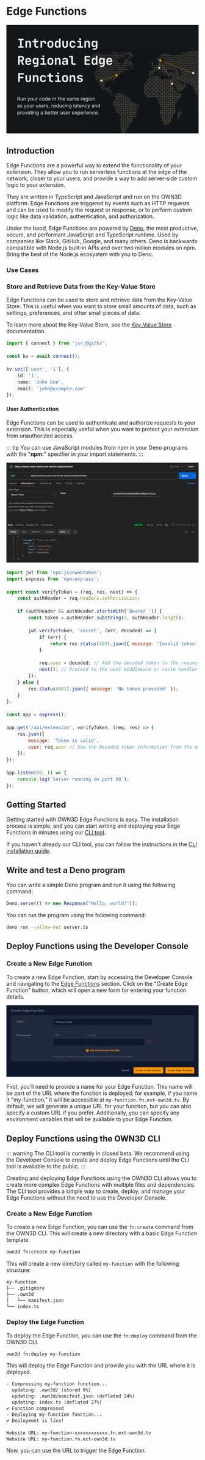 # Edge Functions <Badge text="closed beta" type="warning"/>

![regional-edge-functions.png](..%2F..%2Fimages%2Fregional-edge-functions.png)

## Introduction

Edge Functions are a powerful way to extend the functionality of your extension. They allow you to run serverless
functions at the edge of the network, closer to your users, and provide a way to add server-side custom logic to your
extension.

They are written in TypeScript and JavaScript and run on the OWN3D platform. Edge Functions are triggered by events such
as HTTP requests and can be used to modify the request or response, or to perform custom logic like data validation,
authentication, and authorization.

Under the hood, Edge Functions are powered by [Deno](https://deno.land/), the most productive, secure, and performant
JavaScript and TypeScript runtime. Used by companies like Slack, GitHub, Google, and many others. Deno is backwards
compatible with Node.js built-in APIs and over two million modules on npm. Bring the best of the Node.js ecosystem with
you to Deno.

### Use Cases

### Store and Retrieve Data from the Key-Value Store

Edge Functions can be used to store and retrieve data from the Key-Value Store. This is useful when you want to store
small amounts of data, such as settings, preferences, and other small pieces of data.

To learn more about the Key-Value Store, see the [Key-Value Store](../cloud/kv.md) documentation.

```typescript
import { connect } from 'jsr:@gz/kv';

const kv = await connect();

kv.set(['user', '1'], {
    id: '1',
    name: 'John Doe',
    email: 'john@example.com'
});
```

#### User Authentication

Edge Functions can be used to authenticate and authorize requests to your extension. This is especially useful when you
want to protect your extension from unauthorized access.

::: tip
You can use JavaScript modules from npm in your Deno programs with the "**npm:**" specifier in your import statements.
:::

![postman client](../../images/Postman_Exh1yNav6L.png)

```js
import jwt from 'npm:jsonwebtoken';
import express from 'npm:express';

export const verifyToken = (req, res, next) => {
    const authHeader = req.headers.authorization;

    if (authHeader && authHeader.startsWith('Bearer ')) {
        const token = authHeader.substring(7, authHeader.length);

        jwt.verify(token, 'secret', (err, decoded) => {
            if (err) {
                return res.status(403).json({ message: 'Invalid token' });
            }

            req.user = decoded; // Add the decoded token to the request object
            next(); // Proceed to the next middleware or route handler
        });
    } else {
        res.status(401).json({ message: 'No token provided' });
    }
};

const app = express();

app.get('/api/extension', verifyToken, (req, res) => {
    res.json({
        message: 'Token is valid',
        user: req.user // Use the decoded token information from the middleware
    });
});

app.listen(80, () => {
    console.log(`Server running on port 80`);
});
```

## Getting Started

Getting started with OWN3D Edge Functions is easy. The installation process is simple, and you can start writing and
deploying your Edge Functions in minutes using our [CLI tool](../cli/).

If you haven't already our CLI tool, you can follow the instructions in
the [CLI installation guide](../cli/README.md#install-deno-and-the-own3d-cli).

## Write and test a Deno program

You can write a simple Deno program and run it using the following command:

```typescript
Deno.serve(() => new Response("Hello, world!"));
```

You can run the program using the following command:

```bash
deno run --allow-net server.ts
```

## Deploy Functions using the Developer Console

### Create a New Edge Function

To create a new Edge Function, start by accessing the Developer Console and navigating to
the [Edge Functions](https://console.dev.own3d.tv/resources/edge-functions) section. Click on the "Create Edge Function"
button, which will open a new form for entering your function details.

![create edge function](../../images/chrome_bWPHXYUvq5.png)

First, you’ll need to provide a name for your Edge Function. This name will be part of the URL where the function is
deployed; for example, if you name it "my-function," it will be accessible at `my-function.fn.ext-own3d.tv`. By default,
we will generate a unique URL for your function, but you can also specify a custom URL if you prefer.
Additionally, you can specify any environment variables that will be available to your Edge Function.

## Deploy Functions using the OWN3D CLI

::: warning
The CLI tool is currently in closed beta. We recommend using the Developer Console to create and deploy Edge Functions
until the CLI tool is available to the public.
:::

Creating and deploying Edge Functions using the OWN3D CLI allows you to create more complex Edge Functions with multiple
files and dependencies. The CLI tool provides a simple way to create, deploy, and manage your Edge Functions without the
need to use the Developer Console.

### Create a New Edge Function

To create a new Edge Function, you can use the `fn:create` command from the OWN3D CLI. This will create a new directory
with a basic Edge Function template.

```bash
own3d fn:create my-function
```

This will create a new directory called `my-function` with the following structure:

```plaintext
my-function
├── .gitignore
├── .own3d
│   └── manifest.json
└── index.ts
```

### Deploy the Edge Function

To deploy the Edge Function, you can use the `fn:deploy` command from the OWN3D CLI.

```bash
own3d fn:deploy my-function
```

This will deploy the Edge Function and provide you with the URL where it is deployed.

```plaintext
- Compressing my-function function...
  updating: .own3d/ (stored 0%)
  updating: .own3d/manifest.json (deflated 24%)
  updating: index.ts (deflated 27%)
✔ Function compressed
- Deploying my-function function...
✔ Deployment is live!

Website URL: my-function-xxxxxxxxxxxx.fn.ext-own3d.tv
Website URL: my-function.fn.ext-own3d.tv
```

Now, you can use the URL to trigger the Edge Function.

